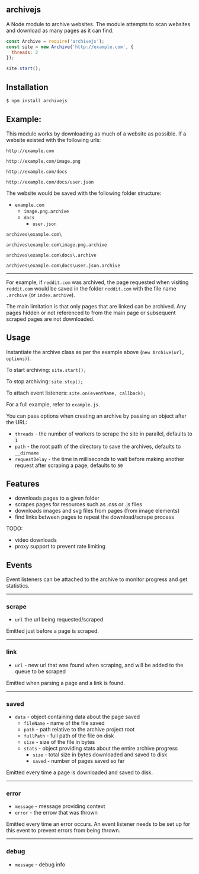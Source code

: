 ## archivejs

A Node module to archive websites. The module attempts to scan websites
and download as many pages as it can find.

```javascript
const Archive = require('archivejs');
const site = new Archive('http://example.com', {
  threads: 2
});

site.start();
```

## Installation
```javascript
$ npm install archivejs
```

## Example:

This module works by downloading as much of a website as possible. If a
website existed with the following urls:

`http://example.com`

`http://example.com/image.png`

`http://example.com/docs`

`http://example.com/docs/user.json`

The website would be saved with the following folder structure:

- `example.com`
  - `image.png.archive`
  - `docs`
    - `user.json`

`archives\example.com\`

`archives\example.com\image.png.archive`

`archives\example.com\docs\.archive`

`archives\example.com\docs\user.json.archive`

---

For example, if `reddit.com` was archived, the page requested when
visiting `reddit.com` would be saved in the folder `reddit.com` with the
file name `.archive` (or `index.archive`).

The main limitation is that only pages that are linked can be archived.
Any pages hidden or not referenced to from the main page or subsequent
scraped pages are not downloaded.

## Usage

Instantiate the archive class as per the example above (`new Archive(url, options)`).

To start archiving:
`site.start();`

To stop archiving: `site.stop();`

To attach event listeners: `site.on(eventName, callback);`

For a full example, refer to `example.js`.

You can pass options when creating an archive by passing an object
after the URL:
- `threads` - the number of workers to scrape the site in parallel,
defaults to `1`
- `path` - the root path of the directory to save the archives, defaults
to `__dirname`
- `requestDelay` - the time in milliseconds to wait before making another
request after scraping a page, defaults to `50`

## Features
- downloads pages to a given folder
- scrapes pages for resources such as .css or .js files
- downloads images and svg files from pages (from image elements)
- find links between pages to repeat the download/scrape process

TODO:
- video downloads
- proxy support to prevent rate limiting

## Events

Event listeners can be attached to the archive to monitor progress and
get statistics.

---

### scrape

- `url` the url being requested/scraped

Emitted just before a page is scraped.

---

### link

- `url` - new url that was found when scraping, and will be added to
the queue to be scraped

Emitted when parsing a page and a link is found.

---

### saved

- `data` - object containing data about the page saved
  - `fileName` - name of the file saved
  - `path` - path relative to the archive project root
  - `fullPath` - full path of the file on disk
  - `size` - size of the file in bytes
  - `stats` - object providing stats about the entire archive progress
    - `size` - total size in bytes downloaded and saved to disk
    - `saved` - number of pages saved so far

Emitted every time a page is downloaded and saved to disk.

---

### error

- `message` - message providing context
- `error` - the errow that was thrown

Emitted every time an error occurs. An event listener needs to be
set up for this event to prevent errors from being thrown.

---

### debug

- `message` - debug info